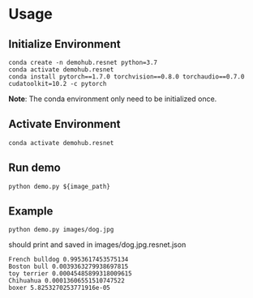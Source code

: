 # Usage

## Initialize Environment
```
conda create -n demohub.resnet python=3.7
conda activate demohub.resnet
conda install pytorch==1.7.0 torchvision==0.8.0 torchaudio==0.7.0 cudatoolkit=10.2 -c pytorch
```
**Note**: The conda environment only need to be initialized once.

## Activate Environment
```
conda activate demohub.resnet
```

## Run demo
```
python demo.py ${image_path}
```

## Example
```
python demo.py images/dog.jpg
```

should print and saved in images/dog.jpg.resnet.json
```
French bulldog 0.9953617453575134
Boston bull 0.0039363279938697815
toy terrier 0.00045485899318009615
Chihuahua 0.00013606551510747522
boxer 5.8253270253771916e-05
```
